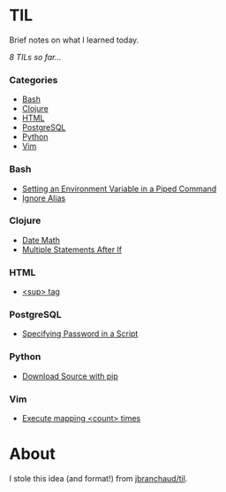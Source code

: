 # TIL
Brief notes on what I learned today.

_8 TILs so far..._

### Categories

* [Bash](#bash)
* [Clojure](#clojure)
* [HTML](#html)
* [PostgreSQL](#postgresql)
* [Python](#python)
* [Vim](#vim)

### Bash

- [Setting an Environment Variable in a Piped Command](bash/environment-variable-pipe.md)
- [Ignore Alias](bash/ignore-alias.md)

### Clojure

- [Date Math](clojure/date-math.md)
- [Multiple Statements After If](clojure/after-if.md)

### HTML

- [\<sup> tag](html/super-tag.md)

### PostgreSQL

- [Specifying Password in a Script](postgresql/password-in-script.md)

### Python

- [Download Source with pip](python/pip-install-source.md)

### Vim

- [Execute mapping \<count> times](vim/execute-mapping-count.md)

# About
I stole this idea (and format!) from [jbranchaud/til](https://github.com/jbranchaud/til).
